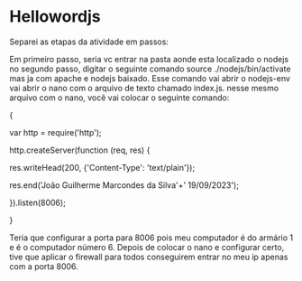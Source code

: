 # Hellowordjs

Separei as etapas da atividade em passos:

 Em primeiro passo, seria vc entrar na pasta aonde esta localizado o nodejs
 no segundo passo, digitar o seguinte comando source ./nodejs/bin/activate mas ja com apache e nodejs baixado. Esse comando vai abrir o nodejs-env
 vai abrir o nano com o arquivo de texto chamado index.js. nesse mesmo arquivo com o nano, você vai colocar o seguinte comando:

 {
 
 var http = require('http');

http.createServer(function (req, res) {

  res.writeHead(200, {'Content-Type': 'text/plain'});
  
  res.end('João Guilherme Marcondes da Silva'+' 19/09/2023');
  
}).listen(8006);

}

Teria que configurar a porta para 8006 pois meu computador é do armário 1 e é o computador número 6.
Depois de colocar o nano e configurar certo, tive que aplicar o firewall para todos conseguirem entrar no meu ip apenas com a porta 8006.
